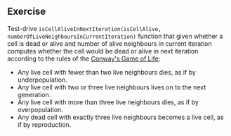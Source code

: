 ## Exercise

Test-drive `isCellAliveInNextIteration(isCellAlive, numberOfLiveNeighboursInCurrentIteration)` function that given whether a cell is dead or alive and number of alive neighbours in current iteration computes whether the cell would be dead or alive in next iteration according to the rules of the [Conway's Game of Life](https://en.wikipedia.org/wiki/Conway%27s_Game_of_Life):

- Any live cell with fewer than two live neighbours dies, as if by underpopulation.
- Any live cell with two or three live neighbours lives on to the next generation.
- Any live cell with more than three live neighbours dies, as if by overpopulation.
- Any dead cell with exactly three live neighbours becomes a live cell, as if by reproduction.
